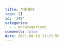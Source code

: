 ```yaml
---
title: 奇志慢传
tags: []
id: '349'
categories:
  - - uncategorized
comments: false
date: 2021-08-16 13:25:55
---
```

